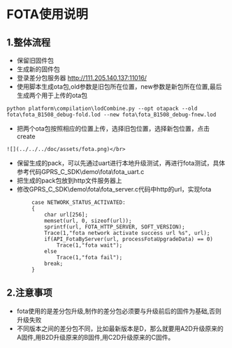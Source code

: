 # FOTA使用说明
## 1.整体流程
* 保留旧固件包
* 生成新的固件包
* 登录差分包服务器 http://111.205.140.137:11016/
* 使用脚本生成ota包,old参数是旧包所在位置，new参数是新包所在位置,最后生成两个用于上传的ota包
```
python platform\compilation\lodCombine.py --opt otapack --old fota\fota_B1508_debug-fold.lod --new fota\fota_B1508_debug-fnew.lod
```
* 把两个ota包按照相应的位置上传，选择旧包位置，选择新包位置，点击create
```
![](../../../doc/assets/fota.png)</br>
```
* 保留生成的pack，可以先通过uart进行本地升级测试，再进行fota测试，具体参考代码GPRS_C_SDK\demo\fota\fota_uart.c
* 把生成的pack包放到http文件服务器上
* 修改GPRS_C_SDK\demo\fota\fota_server.c代码中http的url，实现fota
```
        case NETWORK_STATUS_ACTIVATED:
        {
            char url[256];
            memset(url, 0, sizeof(url));
            sprintf(url, FOTA_HTTP_SERVER, SOFT_VERSION);
            Trace(1,"fota network activate success url %s", url);
            if(API_FotaByServer(url, processFotaUpgradeData) == 0)
                Trace(1,"fota wait");
            else
                Trace(1,"fota fail");
            break;
        }
```
## 2.注意事项
* fota使用的是差分包升级,制作的差分包必须要与升级前后的固件为基础,否则升级失败
* 不同版本之间的差分包不同，比如最新版本是D，那么就要用A2D升级原来的A固件,用B2D升级原来的B固件,用C2D升级原来的C固件。